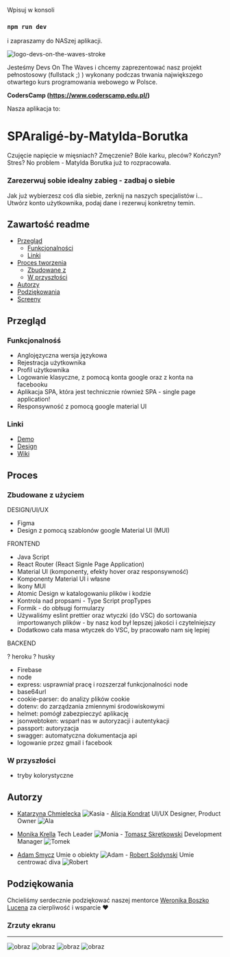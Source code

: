 Wpisuj w konsoli

### `npm run dev`

i zapraszamy do NASzej aplikacji.

![logo-devs-on-the-waves-stroke](https://user-images.githubusercontent.com/19845958/148255475-9f24bd68-7020-42e8-a0d7-c2ed885848e5.png)

Jesteśmy Devs On The Waves i chcemy zaprezentować nasz projekt pełnostosowy (fullstack ;) ) wykonany podczas trwania największego otwartego kurs
programowania webowego w Polsce.

**CodersCamp (https://www.coderscamp.edu.pl/)**

Nasza aplikacja to:
# SPAraligé-by-Matylda-Borutka

Czujęcie napięcie w mięsniach? Zmęczenie? Bóle karku, pleców? Kończyn? Stres? No problem - Matylda Borutka już to rozpracowała.

### Zarezerwuj sobie idealny zabieg - zadbaj o siebie

Jak już wybierzesz coś dla siebie, zerknij na naszych specjalistów i...
Utwórz konto użytkownika, podaj dane i rezerwuj konkretny temin.

## Zawartość readme

- [Przegląd](#przegląd)
  - [Funkcjonalności](#funkcjonalności)
  - [Linki](#linki)
- [Proces tworzenia](#proces)
  - [Zbudowane z](#zbudowane-z-użyciem)
  - [W przyszłości](#w-przyszłości)
- [Autorzy](#autorzy)
- [Podziękowania](#podziękowania)
- [Screeny](#screeny)

## Przegląd

### Funkcjonalnośś

- Anglojęzyczna wersja językowa
- Rejestracja użytkownika
- Profil użytkownika
- Logowanie klasyczne, z pomocą konta google oraz z konta na facebooku
- Aplikacja SPA, która jest technicznie również SPA - single page application!
- Responsywność z pomocą google material UI

### Linki

- [Demo](https://sparalige.web.app/)
- [Design](https://www.figma.com/file/60G2roW2LTZSytHhK4jx4c/SPAralige_rework?node-id=25%3A1121)
- [Wiki](https://github.com/CC2021-WBL/SPAralige-by-Matylda-Borutka/wiki)

## Proces

### Zbudowane z użyciem

DESIGN/UI/UX

- Figma
- Design z pomocą szablonów google Material UI (MUI)

FRONTEND

- Java Script
- React Router (React Signle Page Application)
- Material UI (komponenty, efekty hover oraz responsywność)
- Komponenty Material UI i własne
- Ikony MUI 
- Atomic Design w katalogowaniu plików i kodzie
- Kontrola nad propsami - Type Script propTypes
- Formik - do obłsugi formularzy
- Używaliśmy eslint prettier oraz wtyczki (do VSC) do sortowania importowanych plików - by nasz kod był lepszej jakości i czytelniejszy
- Dodatkowo cała masa wtyczek do VSC, by pracowało nam się lepiej

BACKEND

? heroku
? husky
- Firebase
- node
- express: usprawniał pracę i rozszerzał funkcjonalności node
- base64url
- cookie-parser: do analizy plików cookie
- dotenv: do zarządzania zmiennymi środowiskowymi
- helmet: pomógł zabezpieczyć aplikację
- jsonwebtoken: wsparł nas w autoryzacji i autentykacji
- passport: autoryzacja
- swagger: automatyczna dokumentacja api
- logowanie przez gmail i facebook

### W przyszłości

- tryby kolorystyczne

## Autorzy

- [Katarzyna Chmielecka](https://github.com/KatarzynaChmielecka) 
![Kasia](https://user-images.githubusercontent.com/96307488/164980419-1d052ee4-b201-4925-a5e3-95d9e8257287.png) - [Alicja Kondrat](https://github.com/pierwszazlewej) UI/UX Designer, Product Owner ![Ala](https://user-images.githubusercontent.com/96307488/164980440-f4e0b9c0-a666-4824-958e-2d64c9d09072.png)

- [Monika Krella](https://github.com/MonikaKrella) Tech Leader ![Monia](https://user-images.githubusercontent.com/96307488/164980457-d7fee3c1-4796-462a-a747-7c32ce696f8b.png) - [Tomasz Skrętkowski](https://github.com/n0macx) Development Manager ![Tomek](https://user-images.githubusercontent.com/96307488/164980499-ca9e750b-498a-43a4-9cde-280e0d03760c.png)

- [Adam Smycz](https://github.com/Smyku6) Umie o obiekty ![Adam](https://user-images.githubusercontent.com/96307488/164980505-6136d984-14a1-4364-b8db-e7a4f964b523.png) - [Robert Soldynski](https://github.com/RobertS-ki) Umie centrować diva ![Robert](https://user-images.githubusercontent.com/96307488/164980380-97e183a0-073b-4c89-b698-678ff0e242d3.png)


## Podziękowania

Chcieliśmy serdecznie podziękować naszej mentorce
[Weronika Boszko Lucena](https://github.com/vieraboschkova) za cierpliwość i
wsparcie ♥
  
 

### Zrzuty ekranu
---
![obraz](https://user-images.githubusercontent.com/96307488/164765315-49044db2-d8b0-4fde-b2af-64b01d86bb22.png)
![obraz](https://user-images.githubusercontent.com/96307488/164765281-497a9a6b-08ee-4c98-9914-63d521312e11.png)
![obraz](https://user-images.githubusercontent.com/96307488/164765367-839f8291-77b3-4c34-ac08-6f42093c2c7d.png)
![obraz](https://user-images.githubusercontent.com/96307488/164765828-70baa610-53ec-4e95-b939-9922463abb52.png)

